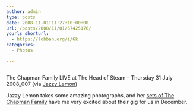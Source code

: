 ```yaml
---
author: admin
type: posts
date: 2008-11-01T11:27:10+00:00
url: /posts/2008/11/01/57425176/
yourls_shorturl:
  - https://lobban.org/i/6k
categories:
  - Photos

---
```

<div class="figure">
  <img src="https://lobban.org/wp-content/uploads/2011/06/n6SoNyvfPfrps9fsgpFiKM1Ho1_400.jpg" alt="" />
</div>

The Chapman Family LIVE at The Head of Steam &#8211; Thursday 31 July 2008_007 (via [Jazzy Lemon][1])

Jazzy Lemon takes some amazing photographs, and her [sets of The Chapman Family][2] have me very excited about their gig for us in December.

 [1]: http://flickr.com/photos/jazzylemon
 [2]: http://www.flickr.com/photos/jazzylemon/collections/72157605002782250/